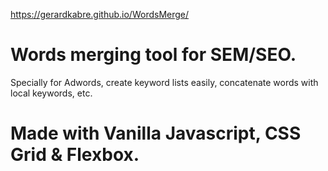 https://gerardkabre.github.io/WordsMerge/

# Words merging tool for SEM/SEO.
Specially for Adwords, create keyword lists easily, concatenate words with local keywords, etc. 

# Made with Vanilla Javascript, CSS Grid & Flexbox. 
